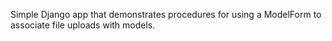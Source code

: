 Simple Django app that demonstrates procedures for using a ModelForm to associate file uploads with models.
